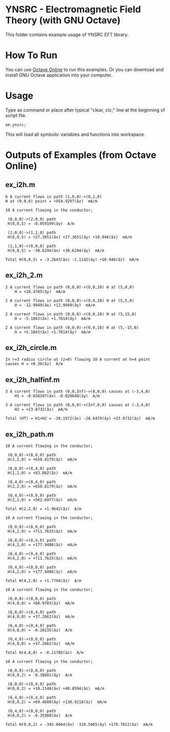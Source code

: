 # YNSRC - Electromagnetic Field Theory (with GNU Octave)

This folder contains example usage of YNSRC EFT library.

# How To Run
You can use [Octave Online](https://octave-online.net) to run this examples.
Or you can download and install GNU Octave application into your computer.

# Usage
Type as command or place after typical "clear, clc;" line at the beginning of script file.
```
em_ynsrc;
```

This will load all symbolic variables and functions into workspace.

# Outputs of Examples (from Octave Online)

## ex_i2h.m
```
6 A current flows in path (1,0,0)->(0,1,0)
H at (0,0,0) point = +954.9297(âz)  mA/m

10 A current flowing in the conductor;

 (0,0,0)->(2,0,0) path
 H(0,0,5) = -0.059109(ây)  A/m

 (2,0,0)->(1,1,0) path
 H(0,0,5) = +27.3651(âx) +27.3651(ây) +10.946(âz)  mA/m

 (1,1,0)->(0,0,0) path
 H(0,0,5) = -30.6294(âx) +30.6294(ây)  mA/m

Total H(0,0,5) = -3.2643(âx) -1.1142(ây) +10.946(âz)  mA/m
```

## ex_i2h_2.m
```
2 A current flows in path (0,0,0)->(0,0,10) H at (5,0,0)
	H = +28.4705(ây)  mA/m

2 A current flows in path (0,0,0)->(0,0,10) H at (5,5,0)
	H = -12.9949(âx) +12.9949(ây)  mA/m

2 A current flows in path (0,0,0)->(0,0,10) H at (5,15,0)
	H = -5.1043(âx) +1.7014(ây)  mA/m

2 A current flows in path (0,0,0)->(0,0,10) H at (5,-15,0)
	H = +5.1043(âx) +1.7014(ây)  mA/m
```

## ex_i2h_circle.m
```
In r=3 radius circle at (z=0) flowing 10 A current at h=4 point
causes H = +0.36(âz)  A/m
```

## ex_i2h_halfinf.m
```
3 A current flows in path (0,0,Inf)->(0,0,0) causes at (-3,4,0)
	H1 = -0.038197(âx) -0.028648(ây)  A/m

3 A current flows in path (0,0,0)->(Inf,0,0) causes at (-3,4,0)
	H2 = +23.8732(âz)  mA/m

Total (HT) = H1+H2 = -38.1972(âx) -28.6479(ây) +23.8732(âz)  mA/m
```

## ex_i2h_path.m
```
10 A current flowing in the conductor;

 (0,0,0)->(8,0,0) path
 H(2,2,0) = +658.8179(âz)  mA/m

 (8,0,0)->(8,4,0) path
 H(2,2,0) = +83.882(âz)  mA/m

 (8,4,0)->(0,4,0) path
 H(2,2,0) = +658.8179(âz)  mA/m

 (0,4,0)->(0,0,0) path
 H(2,2,0) = +562.6977(âz)  mA/m

Total H(2,2,0) = +1.9642(âz)  A/m

10 A current flowing in the conductor;

 (0,0,0)->(8,0,0) path
 H(4,2,0) = +711.7625(âz)  mA/m

 (8,0,0)->(8,4,0) path
 H(4,2,0) = +177.9406(âz)  mA/m

 (8,4,0)->(0,4,0) path
 H(4,2,0) = +711.7625(âz)  mA/m

 (0,4,0)->(0,0,0) path
 H(4,2,0) = +177.9406(âz)  mA/m

Total H(4,2,0) = +1.7794(âz)  A/m

10 A current flowing in the conductor;

 (0,0,0)->(8,0,0) path
 H(4,8,0) = +88.9703(âz)  mA/m

 (8,0,0)->(8,4,0) path
 H(4,8,0) = +37.2662(âz)  mA/m

 (8,4,0)->(0,4,0) path
 H(4,8,0) = -0.28135(âz)  A/m

 (0,4,0)->(0,0,0) path
 H(4,8,0) = +37.2662(âz)  mA/m

Total H(4,8,0) = -0.11785(âz)  A/m

10 A current flowing in the conductor;

 (0,0,0)->(8,0,0) path
 H(0,0,2) = -0.38601(ây)  A/m

 (8,0,0)->(8,4,0) path
 H(0,0,2) = +10.2148(âx) +40.8594(âz)  mA/m

 (8,4,0)->(0,4,0) path
 H(0,0,2) = +69.4609(ây) +138.9218(âz)  mA/m

 (0,4,0)->(0,0,0) path
 H(0,0,2) = -0.35588(âx)  A/m

Total H(0,0,2) = -345.6664(âx) -316.5465(ây) +179.7812(âz)  mA/m
```